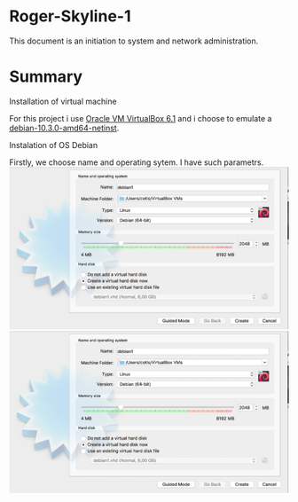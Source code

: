 # Roger-Skyline-1

This document is an initiation to system and network administration.

# Summary

Installation of virtual machine

For this project i use [Oracle VM VirtualBox 6.1](https://www.virtualbox.org) 
and i choose to emulate a [debian-10.3.0-amd64-netinst](https://www.debian.org/distrib/).

Instalation of OS Debian 

Firstly, we choose name and operating sytem. I have such parametrs. ![parameters](https://github.com/cotis007/Roger-Skyline-1/blob/master/screenshots/Screen%20Shot%202020-02-12%20at%2017.15.19.png) ![parametrs](https://github.com/cotis007/Roger-Skyline-1/blob/master/screenshots/Screen%20Shot%202020-02-12%20at%2017.15.19.png)
